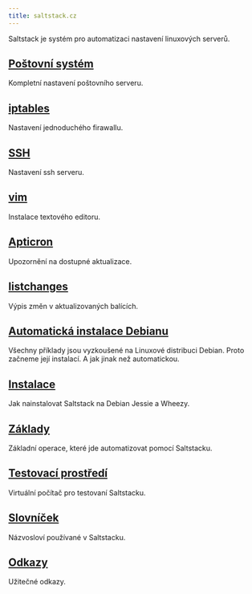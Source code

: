 ```yaml
---
title: saltstack.cz
---
```


Saltstack je systém pro automatizaci nastavení linuxových serverů.

## [Poštovní systém](/posta)

Kompletní nastavení poštovního serveru.

## [iptables](/iptables)

Nastavení jednoduchého firawallu.

## [SSH](/ssh)

Nastavení ssh serveru.

## [vim](/vim)

Instalace textového editoru.

## [Apticron](/apticron)

Upozornění na dostupné aktualizace.

## [listchanges](/listchanges)

Výpis změn v aktualizovaných balících.

## [Automatická instalace Debianu](/automaticka-instalace-debianu)

Všechny příklady jsou vyzkoušené na Linuxové distribuci
Debian. Proto začneme její instalací. A jak jinak než automatickou.

## [Instalace](/instalace)

Jak nainstalovat Saltstack na Debian Jessie a Wheezy.

## [Základy](/zaklady)

Základní operace, které jde automatizovat pomocí Saltstacku.

## [Testovací prostředí](/testovaci-prostredi)

Virtuální počítač pro testovaní Saltstacku.

## [Slovníček](/slovnicek)

Názvosloví používané v Saltstacku.

## [Odkazy](/odkazy)

Užitečné odkazy.
